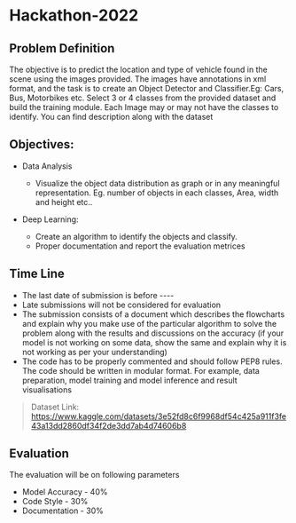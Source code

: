 # Hackathon-2022
## Problem Definition
The objective is to predict the location and type of vehicle found in the scene using the images provided. The images have annotations in xml format, and the task is to create an Object Detector and Classifier.Eg: Cars, Bus, Motorbikes etc. Select 3 or 4 classes from the provided dataset and build the training module. Each Image may or may not have the classes to identify. You can find description along with the dataset

## Objectives:
- Data Analysis
  - Visualize the object data distribution as graph or in any meaningful representation. Eg. number of objects in each classes, Area, width and height etc..

- Deep Learning:
  - Create an algorithm to identify the objects and classify.
  - Proper documentation and report the evaluation metrices

## Time Line
- The last date of submission is before ----
- Late submissions will not be considered for evaluation
- The submission consists of a document which describes the flowcharts and explain why you make use of the particular algorithm to solve the problem along with the results and discussions on the accuracy (if your model is not working on some data, show the same and explain why it is not working as per your understanding)
- The code has to be properly commented and should follow PEP8 rules. The code should be written in modular format. For example, data preparation, model training and model inference and result visualisations 

> Dataset Link: https://www.kaggle.com/datasets/3e52fd8c6f9968df54c425a911f3fe43a13dd2860df34f2de3dd7ab4d74606b8

## Evaluation
The evaluation will be on following parameters 
- Model Accuracy - 40%
- Code Style - 30%
- Documentation - 30%


